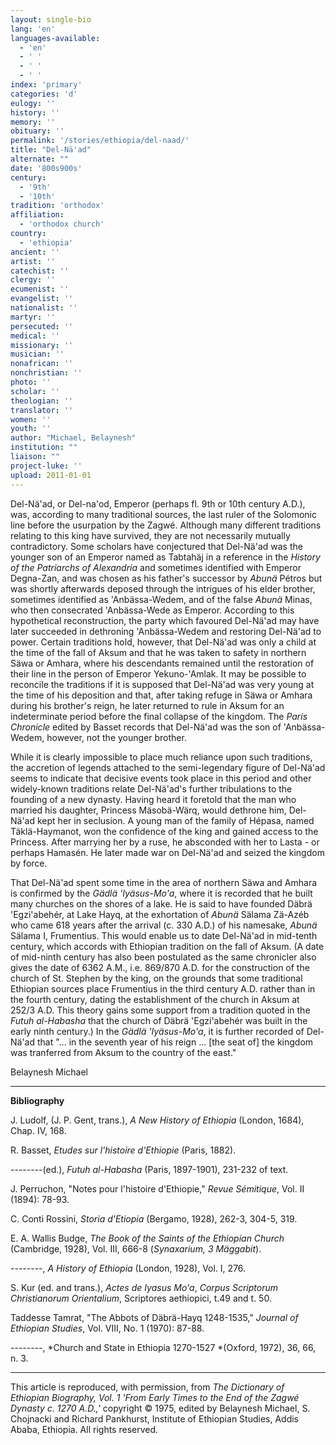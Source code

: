 ```yaml
---
layout: single-bio
lang: 'en'
languages-available:
  - 'en'
  - ' '
  - ' '
  - ' '
index: 'primary'
categories: 'd'
eulogy: ''
history: ''
memory: ''
obituary: ''
permalink: '/stories/ethiopia/del-naad/'
title: "Del-Nä'ad"
alternate: ""
date: '800s900s'
century:
  - '9th'
  - '10th'
tradition: 'orthodox'
affiliation:
  - 'orthodox church'
country:
  - 'ethiopia'
ancient: ''
artist: ''
catechist: ''
clergy: ''
ecumenist: ''
evangelist: ''
nationalist: ''
martyr: ''
persecuted: ''
medical: ''
missionary: ''
musician: ''
nonafrican: ''
nonchristian: ''
photo: ''
scholar: ''
theologian: ''
translator: ''
women: ''
youth: ''
author: "Michael, Belaynesh"
institution: ""
liaison: ""
project-luke: ''
upload: 2011-01-01
---
```




Del-N&auml;'ad, or Del-na'od, Emperor (perhaps fl. 9th or 10th century A.D.), was, according to many traditional sources, the last ruler of the Solomonic line before the usurpation by the Zagwé. Although many different traditions relating to this king have survived, they are not necessarily mutually contradictory.  Some scholars have conjectured that Del-Nä'ad was the younger son of an Emperor named as Tabtahäj in a reference in the *History of the Patriarchs of Alexandria* and sometimes identified with Emperor Degna-Zan, and was chosen as his father's successor by *Abun&auml;* Pétros but was shortly afterwards deposed through the intrigues of his elder brother, sometimes identified as 'Anbässa-Wedem, and of the false *Abun&auml;* Minas, who then consecrated 'Anbässa-Wede as Emperor. According to this hypothetical reconstruction, the party which favoured Del-Nä'ad may have later succeeded in dethroning 'Anbässa-Wedem and restoring Del-Nä'ad to power.  Certain traditions hold, however, that Del-Nä'ad was only a child at the time of the fall of Aksum and that he was taken to safety in northern Säwa or Amhara, where his descendants remained until the restoration of their line in the person of Emperor Yekuno-'Amlak. It may be possible to reconcile the traditions if it is supposed that Del-Nä'ad was very young at the time of his deposition and that, after taking refuge in Säwa or Amhara during his brother's reign, he later returned to rule in Aksum for an indeterminate period before the final collapse of the kingdom. The *Paris Chronicle* edited by Basset records that Del-Nä'ad was the son of 'Anbässa-Wedem, however, not the younger brother.

While it is clearly impossible to place much reliance upon such traditions, the accretion of legends attached to the semi-legendary figure of Del-Nä'ad seems to indicate that decisive events took place in this period and other widely-known traditions relate Del-Nä'ad's further tribulations to the founding of a new dynasty. Having heard it foretold that the man who married his daughter, Princess Mäsobä-Wärq, would dethrone him, Del-Nä'ad kept her in seclusion. A young man of the family of Hépasa, named Täklä-Haymanot, won the confidence of the king and gained access to the Princess. After marrying her by a ruse, he absconded with her to Lasta - or perhaps Hamasén. He later made war on Del-Nä'ad and seized the kingdom by force.

That Del-Nä'ad spent some time in the area of northern Säwa and Amhara is confirmed by the *Gädlä 'Iyäsus-Mo'a*, where it is recorded that he built many churches on the shores of a lake. He is said to have founded Däbrä 'Egzi'abehér, at Lake Hayq, at the exhortation of *Abunä* Sälama Zä-Az&eacute;b who came 618 years after the arrival (c. 330 A.D.) of his namesake, *Abunä* Sälama I, Frumentius. This would enable us to date Del-Nä'ad in mid-tenth century, which accords with Ethiopian tradition on the fall of Aksum. (A date of mid-ninth century has also been postulated as the same chronicler also gives the date of 6362 A.M., i.e. 869/870 A.D. for the construction of the church of St. Stephen by the king, on the grounds that some traditional Ethiopian sources place Frumentius in the third century A.D. rather than in the fourth century, dating the establishment of the church in Aksum at 252/3 A.D. This theory gains some support from a tradition quoted in the *Futuh al-Habasha* that the church of Däbrä 'Egzi'abehér was built in the early ninth century.) In the *Gädlä 'Iyäsus-Mo'a*, it is further recorded of Del-Nä'ad that "... in the seventh year of his reign ... [the seat of] the kingdom was tranferred from Aksum to the country of the east."

Belaynesh Michael

---

**Bibliography**

J. Ludolf, (J. P. Gent, trans.), *A New History of Ethiopia*  (London, 1684), Chap. IV, 168.

R. Basset, *Etudes sur l'histoire d'Ethiopie*  (Paris, 1882).

--------(ed.), *Futuh al-Habasha* (Paris, 1897-1901), 231-232 of text.

J. Perruchon, "Notes pour l'histoire d'Ethiopie," *Revue S&eacute;mitique*, Vol. II (1894): 78-93.

C. Conti Rossini, *Storia d'Etiopia* (Bergamo, 1928), 262-3, 304-5, 319.

E. A. Wallis Budge, *The Book of the Saints of the Ethiopian Church* (Cambridge, 1928), Vol. III, 666-8 (*Synaxarium, 3 Mäggabit*).

--------, *A History of Ethiopia* (London, 1928), Vol. I, 276.

S. Kur (ed. and trans.), *Actes de Iyasus Mo'a*, *Corpus Scriptorum Christianorum Orientalium*, Scriptores aethiopici, t.49 and t. 50.

Taddesse Tamrat, "The Abbots of Däbrä-Hayq 1248-1535," *Journal of Ethiopian Studies*,  Vol. VIII, No. 1 (1970): 87-88.

--------, *Church and State in Ethiopia 1270-1527 *(Oxford, 1972), 36, 66, n. 3.

---

This article is reproduced, with permission, from *The Dictionary of Ethiopian Biography, Vol. 1 'From Early Times to the End of the Zagwé Dynasty c. 1270 A.D.,'* copyright &copy; 1975, edited by Belaynesh Michael, S. Chojnacki and Richard Pankhurst, Institute of Ethiopian Studies, Addis Ababa, Ethiopia.  All rights reserved.